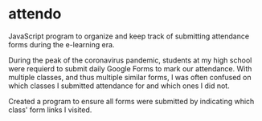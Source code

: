 # attendo
JavaScript program to organize and keep track of submitting attendance forms during the e-learning era.

During the peak of the coronavirus pandemic, students at my high school were requierd to submit daily Google Forms to mark our attendance. With multiple classes, and thus multiple similar forms, I was often confused on which classes I submitted attendance for and which ones I did not.

Created a program to ensure all forms were submitted by indicating which class' form links I visited.
